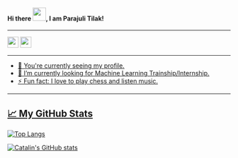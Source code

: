 #### Hi there <img src="https://raw.githubusercontent.com/MartinHeinz/MartinHeinz/master/wave.gif" width="30px">, I am Parajuli Tilak!

---
<p>
  <a href="mailto:meetilakparajuli122@gmail.com"><img src="https://img.shields.io/badge/Email-%23E4405F.svg?&style=for-the-badge&logo=gmail&logoColor=white" height=25></a>
  <a href="https://www.linkedin.com/in/tilak-parajuli-777411179/"><img src="https://img.shields.io/badge/linkedin-%230077B5.svg?&style=for-the-badge&logo=linkedin&logoColor=white" height=25</a>
 
</p>

---

- 🔭 You're currently seeing my profile.
- 🌱 I’m currently looking for Machine Learning Trainship/Internship. 
- ⚡ Fun fact: I love to play chess and listen music.

---

## &#x1f4c8; My GitHub Stats

[![Top Langs](https://github-readme-stats.vercel.app/api/top-langs/?username=parajulitilak&hide=java,html,css&theme=radical)](https://github.com/anuraghazra/github-readme-stats)

[![Catalin's GitHub stats](https://github-readme-stats.vercel.app/api?username=parajulitilak&theme=radical)](https://github.com/anuraghazra/github-readme-stats)

